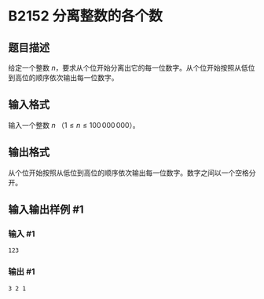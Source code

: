 # B2152 分离整数的各个数

## 题目描述

给定一个整数 $n$，要求从个位开始分离出它的每一位数字。从个位开始按照从低位到高位的顺序依次输出每一位数字。

## 输入格式

输入一个整数 $n$ （$1 \le n \le 100\,000\,000$）。

## 输出格式

从个位开始按照从低位到高位的顺序依次输出每一位数字。数字之间以一个空格分开。

## 输入输出样例 #1

### 输入 #1

```
123
```

### 输出 #1

```
3 2 1
```